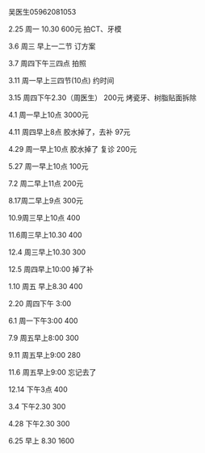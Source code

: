 吴医生05962081053

2.25 周一 10.30 
     600元 拍CT、牙模

3.6 周三 早上一二节
     订方案

3.7 周四下午三四点
     拍照      

3.11 周一早上三四节(10点)
     约时间

3.15 周四下午2.30（周医生）
     200元 烤瓷牙、树脂贴面拆除
  
4.1 周一早上10点
     3000元

4.11 周四早上8点
     胶水掉了，去补 97元

4.29 周一早上10点
     胶水掉了 复诊 200元

5.27 周一早上10点
     100元

7.2 周二早上11点
     200元
     
8.17周二早上9点
     300元

10.9周三早上10点
     400

11.6周三早上10.30
    400

12.4 周三早上10.30
    300

12.5 周四早上10:00
   掉了补

1.10 周五 早上8.30
   400

2.20 周四下午 3:00

6.1 周一下午3:00
   400

7.9 周五早上8:00
   300

9.11 周五早上9:00
   280

11.6 周五早上9:00
忘记去了

12.14 下午3点
400

3.4 下午2.30
300

4.28 下午2.30
300

6.25 早上 8.30
1600



  